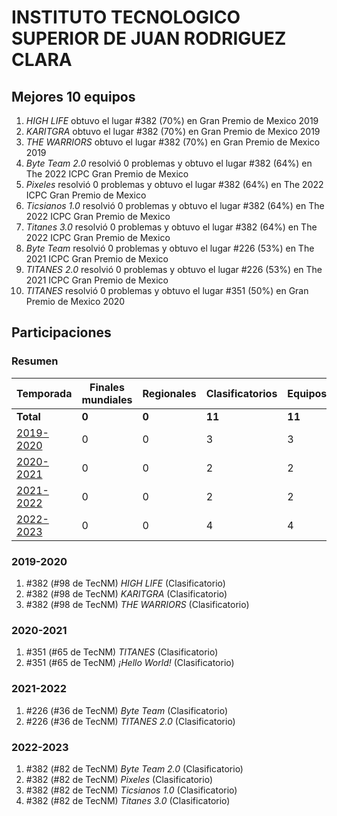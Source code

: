 ---
---

# INSTITUTO TECNOLOGICO SUPERIOR DE JUAN RODRIGUEZ CLARA

## Mejores 10 equipos

1. _HIGH LIFE_ obtuvo el lugar #382 (70%) en Gran Premio de Mexico 2019
1. _KARITGRA_ obtuvo el lugar #382 (70%) en Gran Premio de Mexico 2019
1. _THE WARRIORS_ obtuvo el lugar #382 (70%) en Gran Premio de Mexico 2019
1. _Byte Team 2.0_ resolvió 0 problemas y obtuvo el lugar #382 (64%) en The 2022 ICPC Gran Premio de Mexico
1. _Pixeles_ resolvió 0 problemas y obtuvo el lugar #382 (64%) en The 2022 ICPC Gran Premio de Mexico
1. _Ticsianos 1.0_ resolvió 0 problemas y obtuvo el lugar #382 (64%) en The 2022 ICPC Gran Premio de Mexico
1. _Titanes 3.0_ resolvió 0 problemas y obtuvo el lugar #382 (64%) en The 2022 ICPC Gran Premio de Mexico
1. _Byte Team_ resolvió 0 problemas y obtuvo el lugar #226 (53%) en The 2021 ICPC Gran Premio de Mexico
1. _TITANES 2.0_ resolvió 0 problemas y obtuvo el lugar #226 (53%) en The 2021 ICPC Gran Premio de Mexico
1. _TITANES_ resolvió 0 problemas y obtuvo el lugar #351 (50%) en Gran Premio de Mexico 2020

## Participaciones

### Resumen

| Temporada | Finales mundiales | Regionales | Clasificatorios | Equipos |
| --- | --- | --- | --- | --- |
| **Total** | **0** | **0** | **11** | **11** |
| [2019-2020](#2019-2020) | 0 | 0 | 3 | 3 |
| [2020-2021](#2020-2021) | 0 | 0 | 2 | 2 |
| [2021-2022](#2021-2022) | 0 | 0 | 2 | 2 |
| [2022-2023](#2022-2023) | 0 | 0 | 4 | 4 |

### 2019-2020

1. #382 (#98 de TecNM) _HIGH LIFE_ (Clasificatorio)
1. #382 (#98 de TecNM) _KARITGRA_ (Clasificatorio)
1. #382 (#98 de TecNM) _THE WARRIORS_ (Clasificatorio)

### 2020-2021

1. #351 (#65 de TecNM) _TITANES_ (Clasificatorio)
1. #351 (#65 de TecNM) _¡Hello World!_ (Clasificatorio)

### 2021-2022

1. #226 (#36 de TecNM) _Byte Team_ (Clasificatorio)
1. #226 (#36 de TecNM) _TITANES 2.0_ (Clasificatorio)

### 2022-2023

1. #382 (#82 de TecNM) _Byte Team 2.0_ (Clasificatorio)
1. #382 (#82 de TecNM) _Pixeles_ (Clasificatorio)
1. #382 (#82 de TecNM) _Ticsianos 1.0_ (Clasificatorio)
1. #382 (#82 de TecNM) _Titanes 3.0_ (Clasificatorio)



